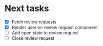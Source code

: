# Next tasks
- [x] Fetch review requests
- [x] Render user on review request component
- [ ] Add open state to review request
- [ ] Close review request
